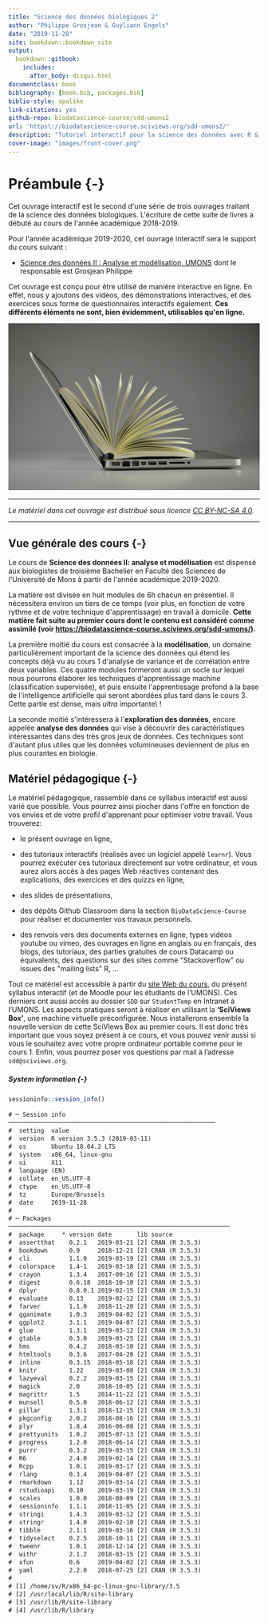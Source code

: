 ```yaml
--- 
title: "Science des données biologiques 2"
author: "Philippe Grosjean & Guyliann Engels"
date: "2019-11-28"
site: bookdown::bookdown_site
output:
  bookdown::gitbook:
    includes:
      after_body: disqus.html
documentclass: book
bibliography: [book.bib, packages.bib]
biblio-style: apalike
link-citations: yes
github-repo: biodatascience-course/sdd-umons2
url: 'https\://biodatascience-course.sciviews.org/sdd-umons2/'
description: "Tutoriel interactif pour la science des données avec R & SciViews-R, partie 2."
cover-image: "images/front-cover.png"
---
```


# Préambule {-}



Cet ouvrage interactif est le second d'une série de trois ouvrages traitant de la science des données biologiques. L'écriture de cette suite de livres a débuté au cours de l'année académique 2018-2019. 

Pour l'année académique 2019-2020, cet ouvrage interactif sera le support du cours suivant :

- [Science des données II : Analyse et modélisation, UMONS](http://applications.umons.ac.be/web/fr/pde/2019-2020/ue/US-B3-SCBIOL-006-M.htm) dont le responsable est Grosjean Philippe

Cet ouvrage est conçu pour être utilisé de manière interactive en ligne. En effet, nous y ajoutons des vidéos, des démonstrations interactives, et des exercices sous forme de questionnaires interactifs également. **Ces différents éléments ne sont, bien évidemment, utilisables qu'en ligne.**

![](images/front-cover.jpg)

----

_Le matériel dans cet ouvrage est distribué sous licence [CC BY-NC-SA 4.0](https://creativecommons.org/licenses/by-nc-sa/4.0/deed.fr)._

----


## Vue générale des cours {-}

Le cours de  **Science des données II: analyse et modélisation**  est dispensé aux biologistes de troisième Bachelier en Faculté des Sciences de l'Université de Mons à partir de l'année académique 2019-2020.

La matière est divisée en huit modules de 6h chacun en présentiel. Il nécessitera environ un tiers de ce temps (voir plus, en fonction de votre rythme et de votre technique d'apprentissage) en travail à domicile. **Cette matière fait suite au premier cours dont le contenu est considéré comme assimilé (voir https://biodatascience-course.sciviews.org/sdd-umons/).**

<!-- A faire: un diagramme qui montre la relation entre ces différents modules, et avec les modules du cours 1 -->

La première moitié du cours est consacrée à la **modélisation**, un domaine particulièrement important de la science des données qui étend les concepts déjà vu au cours 1 d'analyse de variance et de corrélation entre deux variables. Ces quatre modules formeront aussi un socle sur lequel nous pourrons élaborer les techniques d'apprentissage machine (classification supervisée), et puis ensuite l'apprentissage profond à la base de l'intelligence artificielle qui seront abordées plus tard dans le cours 3. Cette partie est dense, mais *ultra* importante\ !

La seconde moitié s'intéressera à l'**exploration des données**, encore appelée **analyse des données** qui vise à découvrir des caractéristiques intéressantes dans des très gros jeux de données. Ces techniques sont d'autant plus utiles que les données volumineuses deviennent de plus en plus courantes en biologie.


## Matériel pédagogique {-}

Le matériel pédagogique, rassemblé dans ce syllabus interactif est aussi varié que possible. Vous pourrez ainsi piocher dans l'offre en fonction de vos envies et de votre profil d'apprenant pour optimiser votre travail. Vous trouverez:

- le présent ouvrage en ligne,

- des tutoriaux interactifs (réalisés avec un logiciel appelé `learnr`). Vous pourrez exécuter ces tutoriaux directement sur votre ordinateur, et vous aurez alors accès à des pages Web réactives contenant des explications, des exercices et des quizzs en ligne,

- des slides de présentations,

- des dépôts Github Classroom dans la section `BioDataScience-Course` pour réaliser et documenter vos travaux personnels.

- des renvois vers des documents externes en ligne, types vidéos youtube ou vimeo, des ouvrages en ligne en anglais ou en français, des blogs, des tutoriaux, des parties gratuites de cours Datacamp ou équivalents, des questions sur des sites comme "Stackoverflow" ou issues des "mailing lists" R, ...

<div class="info">
<p>Tout ce matériel est accessible à partir du <a href="http://biodatascience-course.sciviews.org">site Web du cours</a>, du présent syllabus interactif (et de Moodle pour les étudiants de l’UMONS). Ces derniers ont aussi accès au dossier <code>SDD</code> sur <code>StudentTemp</code> en Intranet à l’UMONS. Les aspects pratiques seront à réaliser en utilisant la <strong>‘SciViews Box’</strong>, une machine virtuelle préconfigurée. Nous installerons ensemble la nouvelle version de cette SciViews Box au premier cours. Il est donc très important que vous soyez présent à ce cours, et vous pouvez venir aussi si vous le souhaitez avec votre propre ordinateur portable comme pour le cours 1. Enfin, vous pourrez poser vos questions par mail à l’adresse <code>sdd@sciviews.org</code>.</p>
</div>


##### System information {-}


```r
sessioninfo::session_info()
```

```
# ─ Session info ──────────────────────────────────────────────────────────
#  setting  value                       
#  version  R version 3.5.3 (2019-03-11)
#  os       Ubuntu 18.04.2 LTS          
#  system   x86_64, linux-gnu           
#  ui       X11                         
#  language (EN)                        
#  collate  en_US.UTF-8                 
#  ctype    en_US.UTF-8                 
#  tz       Europe/Brussels             
#  date     2019-11-28                  
# 
# ─ Packages ──────────────────────────────────────────────────────────────
#  package     * version date       lib source        
#  assertthat    0.2.1   2019-03-21 [2] CRAN (R 3.5.3)
#  bookdown      0.9     2018-12-21 [2] CRAN (R 3.5.3)
#  cli           1.1.0   2019-03-19 [2] CRAN (R 3.5.3)
#  colorspace    1.4-1   2019-03-18 [2] CRAN (R 3.5.3)
#  crayon        1.3.4   2017-09-16 [2] CRAN (R 3.5.3)
#  digest        0.6.18  2018-10-10 [2] CRAN (R 3.5.3)
#  dplyr         0.8.0.1 2019-02-15 [2] CRAN (R 3.5.3)
#  evaluate      0.13    2019-02-12 [2] CRAN (R 3.5.3)
#  farver        1.1.0   2018-11-20 [2] CRAN (R 3.5.3)
#  gganimate     1.0.3   2019-04-02 [2] CRAN (R 3.5.3)
#  ggplot2       3.1.1   2019-04-07 [2] CRAN (R 3.5.3)
#  glue          1.3.1   2019-03-12 [2] CRAN (R 3.5.3)
#  gtable        0.3.0   2019-03-25 [2] CRAN (R 3.5.3)
#  hms           0.4.2   2018-03-10 [2] CRAN (R 3.5.3)
#  htmltools     0.3.6   2017-04-28 [2] CRAN (R 3.5.3)
#  inline        0.3.15  2018-05-18 [2] CRAN (R 3.5.3)
#  knitr         1.22    2019-03-08 [2] CRAN (R 3.5.3)
#  lazyeval      0.2.2   2019-03-15 [2] CRAN (R 3.5.3)
#  magick        2.0     2018-10-05 [2] CRAN (R 3.5.3)
#  magrittr      1.5     2014-11-22 [2] CRAN (R 3.5.3)
#  munsell       0.5.0   2018-06-12 [2] CRAN (R 3.5.3)
#  pillar        1.3.1   2018-12-15 [2] CRAN (R 3.5.3)
#  pkgconfig     2.0.2   2018-08-16 [2] CRAN (R 3.5.3)
#  plyr          1.8.4   2016-06-08 [2] CRAN (R 3.5.3)
#  prettyunits   1.0.2   2015-07-13 [2] CRAN (R 3.5.3)
#  progress      1.2.0   2018-06-14 [2] CRAN (R 3.5.3)
#  purrr         0.3.2   2019-03-15 [2] CRAN (R 3.5.3)
#  R6            2.4.0   2019-02-14 [2] CRAN (R 3.5.3)
#  Rcpp          1.0.1   2019-03-17 [2] CRAN (R 3.5.3)
#  rlang         0.3.4   2019-04-07 [2] CRAN (R 3.5.3)
#  rmarkdown     1.12    2019-03-14 [2] CRAN (R 3.5.3)
#  rstudioapi    0.10    2019-03-19 [2] CRAN (R 3.5.3)
#  scales        1.0.0   2018-08-09 [2] CRAN (R 3.5.3)
#  sessioninfo   1.1.1   2018-11-05 [2] CRAN (R 3.5.3)
#  stringi       1.4.3   2019-03-12 [2] CRAN (R 3.5.3)
#  stringr       1.4.0   2019-02-10 [2] CRAN (R 3.5.3)
#  tibble        2.1.1   2019-03-16 [2] CRAN (R 3.5.3)
#  tidyselect    0.2.5   2018-10-11 [2] CRAN (R 3.5.3)
#  tweenr        1.0.1   2018-12-14 [2] CRAN (R 3.5.3)
#  withr         2.1.2   2018-03-15 [2] CRAN (R 3.5.3)
#  xfun          0.6     2019-04-02 [2] CRAN (R 3.5.3)
#  yaml          2.2.0   2018-07-25 [2] CRAN (R 3.5.3)
# 
# [1] /home/sv/R/x86_64-pc-linux-gnu-library/3.5
# [2] /usr/local/lib/R/site-library
# [3] /usr/lib/R/site-library
# [4] /usr/lib/R/library
```
